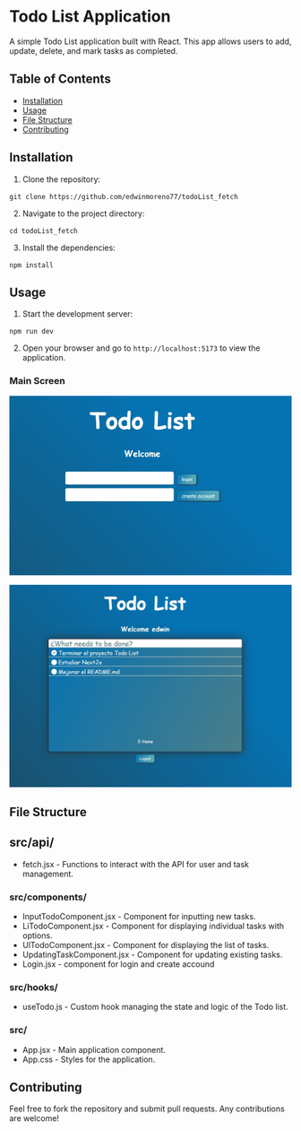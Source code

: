 # Todo List Application

A simple Todo List application built with React. This app allows users to add, update, delete, and mark tasks as completed.

## Table of Contents

- [Installation](#installation)
- [Usage](#usage)
- [File Structure](#file-structure)
- [Contributing](#contributing)

## Installation

1. Clone the repository:

```
git clone https://github.com/edwinmoreno77/todoList_fetch
```

2. Navigate to the project directory:

```
cd todoList_fetch
```

3. Install the dependencies:

```
npm install
```

## Usage

1. Start the development server:

```
npm run dev
```

2. Open your browser and go to `http://localhost:5173` to view the application.

### Main Screen

![Todo List Image 1](https://github.com/edwinmoreno77/todoList_fetch/blob/main/src/assets/todoList_fetch_1.jpg?raw=true)

![Todo List Image 2](https://github.com/edwinmoreno77/todoList_fetch/blob/main/src/assets/todoList_fetch_2.jpg?raw=true)

## File Structure

## src/api/

- fetch.jsx - Functions to interact with the API for user and task management.

### src/components/

- InputTodoComponent.jsx - Component for inputting new tasks.
- LiTodoComponent.jsx - Component for displaying individual tasks with options.
- UlTodoComponent.jsx - Component for displaying the list of tasks.
- UpdatingTaskComponent.jsx - Component for updating existing tasks.
- Login.jsx - component for login and create accound

### src/hooks/

- useTodo.js - Custom hook managing the state and logic of the Todo list.

### src/

- App.jsx - Main application component.
- App.css - Styles for the application.

## Contributing

Feel free to fork the repository and submit pull requests. Any contributions are welcome!

